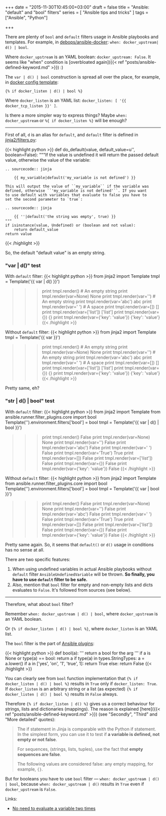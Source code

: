 +++
date = "2015-11-30T10:45:00+03:00"
draft = false
title = "Ansible: \"default\" and \"bool\" filters"
series = [ "Ansible tips and tricks" ]
tags = ["Ansible", "Python"]

+++

There are plenty of ```bool``` and ```default``` filters usage in Ansible playbooks and templates. For example, in [debops/ansible-docker](https://github.com/debops/ansible-docker/blob/master/tasks/main.yml): ```when: docker_upstream| d() | bool```.

Where ```docker_upstream``` is an YAML boolean: ```docker_upstream: False```. It seems like "when" condition is [overbloated again]({{< ref "posts/ansible-defined-keyword.md" >}}) :)  

The ```var | d() | bool``` construction is spread all over the place, for example, in [docker config template](https://github.com/debops/ansible-docker/blob/master/templates/etc/default/docker.j2):
 
```
{% if docker_listen | d() | bool %}
```

Where ```docker_listen``` is an YAML list: ```docker_listen: [ '{{ docker_tcp_listen }}' ]```.

Is there a more simpler way to express things? Maybe ```when: docker_upstream``` or ```%{ if docker_listen %}``` will be enough?

---

First of all, ```d``` is an alias for ```default```, and ```default``` filter is defined in [jinja2/filters.py](https://github.com/mitsuhiko/jinja2/blob/master/jinja2/filters.py):

{{< highlight python >}}
def do_default(value, default_value=u'', boolean=False):
    """If the value is undefined it will return the passed default value,
    otherwise the value of the variable:

    .. sourcecode:: jinja

        {{ my_variable|default('my_variable is not defined') }}

    This will output the value of ``my_variable`` if the variable was
    defined, otherwise ``'my_variable is not defined'``. If you want
    to use default with variables that evaluate to false you have to
    set the second parameter to `true`:

    .. sourcecode:: jinja

        {{ ''|default('the string was empty', true) }}
    """
    if isinstance(value, Undefined) or (boolean and not value):
        return default_value
    return value
{{< /highlight >}}

So, the default "default value" is an empty string.

### "var | d()" test

With ```default``` filter:
{{< highlight python >}}
from jinja2 import Template
tmpl = Template('{{ var | d() }}')
>>> print tmpl.render()
                                  # An empty string
>>> print tmpl.render(var=None)
None
>>> print tmpl.render(var='')
                                  # An empty string
>>> print tmpl.render(var='abc')
abc
>>> print tmpl.render(var=' ')
                                  # A space
>>> print tmpl.render(var=[])
[]
>>> print tmpl.render(var=['list'])
['list']
>>> print tmpl.render(var={})
{}
>>> print tmpl.render(var={'key': 'value'})
{'key': 'value'}
{{< /highlight >}}

Without ```default``` filter:
{{< highlight python >}}
from jinja2 import Template
tmpl = Template('{{ var }}')
>>> print tmpl.render()
                                  # An empty string
>>> print tmpl.render(var=None)
None
>>> print tmpl.render(var='')
                                  # An empty string
>>> print tmpl.render(var='abc')
abc
>>> print tmpl.render(var=' ')
                                  # A space
>>> print tmpl.render(var=[])
[]
>>> print tmpl.render(var=['list'])
['list']
>>> print tmpl.render(var={})
{}
>>> print tmpl.render(var={'key': 'value'})
{'key': 'value'}
{{< /highlight >}}

Pretty same, eh?

### "str | d() | bool" test

With ```default``` filter:
{{< highlight python >}}
from jinja2 import Template
from ansible.runner.filter_plugins.core import bool
Template('').environment.filters['bool'] = bool
tmpl = Template('{{ var | d() | bool }}')
>>> print tmpl.render()
False
>>> print tmpl.render(var=None)
None
>>> print tmpl.render(var='')
False
>>> print tmpl.render(var='abc')
False
>>> print tmpl.render(var=' ')
False
>>> print tmpl.render(var='True')
True
>>> print tmpl.render(var=[])
False
>>> print tmpl.render(var=['list'])
False
>>> print tmpl.render(var={})
False
>>> print tmpl.render(var={'key': 'value'})
False
{{< /highlight >}}

Without ```default``` filter:
{{< highlight python >}}
from jinja2 import Template
from ansible.runner.filter_plugins.core import bool
Template('').environment.filters['bool'] = bool
tmpl = Template('{{ var | bool }}')
>>> print tmpl.render()
False
>>> print tmpl.render(var=None)
None
>>> print tmpl.render(var='')
False
>>> print tmpl.render(var='abc')
False
>>> print tmpl.render(var=' ')
False
>>> print tmpl.render(var='True')
True
>>> print tmpl.render(var=[])
False
>>> print tmpl.render(var=['list'])
False
>>> print tmpl.render(var={})
False
>>> print tmpl.render(var={'key': 'value'})
False
{{< /highlight >}}

Pretty same again. So, it seems that ```default()``` or ```d()``` usage in conditions has no sense at all.

There are two specific features:

1. When using undefined variables in actual Ansible playbooks without ```default``` filter ```AnsibleUndefinedVariable``` will be thrown. **So finally, you have to use ```default``` filter to be safe.**
2. Also, mention that ```bool``` filter for empty and non-empty lists and dicts evaluates to ```False```. It's followed from sources (see below).

---

Therefore, what about ```bool``` filter?

Remember ```when: docker_upstream | d() | bool```, where ```docker_upstream``` is an YAML boolean.

Or ```{% if docker_listen | d() | bool %}```, where ```docker_listen``` is an YAML list.

The ```bool``` filter is the part of [Ansible plugins](https://github.com/ansible/ansible/blob/devel/lib/ansible/plugins/filter/core.py):

{{< highlight python >}}
def bool(a):
    ''' return a bool for the arg '''
    if a is None or type(a) == bool:
        return a
    if type(a) in types.StringTypes:
        a = a.lower()
    if a in ['yes', 'on', '1', 'true', 1]:
        return True
    else:
        return False
{{< /highlight >}}

You can clearly see from ```bool``` function implementation that ```{% if docker_listen | d() | bool %}``` results in ```True``` only if ```docker_listen: True```. If ```docker_listen``` is an arbitrary string or a list (as expected) ```{% if docker_listen | d() | bool %}``` results in ```False``` always.
 
Therefore ```{% if docker_listen | d() %}``` gives us a correct behaviour for strings, lists and dictionaries (mappings). The reason is explained [here]({{< ref "posts/ansible-defined-keyword.md" >}}) (see "Secondly", "Third" and "More detailed" quotes): 

> The if statement in Jinja is comparable with the Python if statement. In the simplest form, you can use it to test if **a variable is defined, not empty or not false**.
>
> For sequences, (strings, lists, tuples), use the fact that **empty sequences are false**.
>
> The following values are considered false: any empty mapping, for example, `{}`.

But for booleans you have to use ```bool``` filter — ```when: docker_upstream | d() | bool```, because ```when: docker_upstream | d()``` results in ```True``` even if ```docker_upstream``` is ```False```.

Links:

* [No need to evaluate a variable two times](https://github.com/debops/ansible-docker/pull/2)
